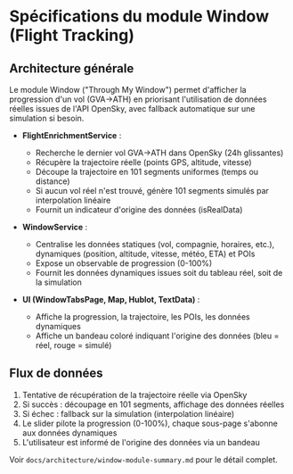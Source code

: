 # Spécifications du module Window (Flight Tracking)

## Architecture générale

Le module Window ("Through My Window") permet d'afficher la progression d'un vol (GVA→ATH) en priorisant l'utilisation de données réelles issues de l'API OpenSky, avec fallback automatique sur une simulation si besoin.

- **FlightEnrichmentService** :
  - Recherche le dernier vol GVA→ATH dans OpenSky (24h glissantes)
  - Récupère la trajectoire réelle (points GPS, altitude, vitesse)
  - Découpe la trajectoire en 101 segments uniformes (temps ou distance)
  - Si aucun vol réel n'est trouvé, génère 101 segments simulés par interpolation linéaire
  - Fournit un indicateur d'origine des données (isRealData)

- **WindowService** :
  - Centralise les données statiques (vol, compagnie, horaires, etc.), dynamiques (position, altitude, vitesse, météo, ETA) et POIs
  - Expose un observable de progression (0-100%)
  - Fournit les données dynamiques issues soit du tableau réel, soit de la simulation

- **UI (WindowTabsPage, Map, Hublot, TextData)** :
  - Affiche la progression, la trajectoire, les POIs, les données dynamiques
  - Affiche un bandeau coloré indiquant l'origine des données (bleu = réel, rouge = simulé)

## Flux de données

1. Tentative de récupération de la trajectoire réelle via OpenSky
2. Si succès : découpage en 101 segments, affichage des données réelles
3. Si échec : fallback sur la simulation (interpolation linéaire)
4. Le slider pilote la progression (0-100%), chaque sous-page s'abonne aux données dynamiques
5. L'utilisateur est informé de l'origine des données via un bandeau

Voir `docs/architecture/window-module-summary.md` pour le détail complet. 